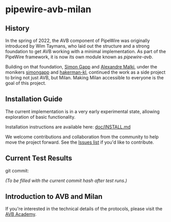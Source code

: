 # pipewire-avb-milan

## History

In the spring of 2022, the AVB component of PipeWire was originally 
introduced by Wim Taymans, who laid out the structure and a strong 
foundation to get AVB working with a minimal implementation. 
As part of the PipeWire framework, it is now its own module 
known as _pipewire-avb_.

Building on that foundation, 
[Simon Gapp](mailto:simon.gapp@kebag-logic.com) and 
[Alexandre Malki](mailto:alexandre.malki@kebag-logic.com), under the 
monikers [simongapp](https://github.com/simongapp) and 
[hakerman-kl](https://github.com/Mister-M-alt), continued the work 
as a side  project to bring not just AVB, but Milan. Making Milan 
accessible to everyone is the goal of this project.

## Installation Guide

The current implementation is in a very early experimental state, allowing 
exploration of basic functionality. 

Installation instructions are available here: [doc/INSTALL.md](./doc/INSTALL.md#Prerequisites)

We welcome contributions and collaboration from the community to help move 
the project forward. See the [Issues list](https://github.com/kebag-logics/pipewire/issues) if you'd like to contribute.


## Current Test Results

git commit:

_(To be filled with the current commit hash after test runs.)_

## Introduction to AVB and Milan

If you're interested in the technical details of the protocols, please visit the [AVB Academy](https://avb-academy.com).
